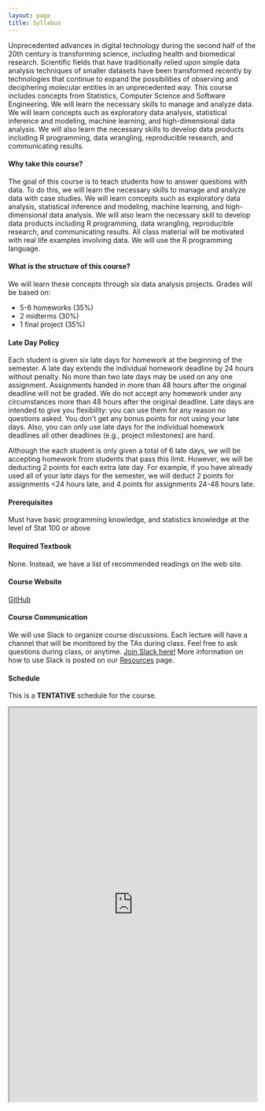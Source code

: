 ```yaml
---
layout: page
title: Syllabus
---
```


Unprecedented advances in digital technology during the second half of the 20th century is transforming science, including health and biomedical research. Scientific fields that have traditionally relied upon simple data analysis techniques of smaller datasets have been transformed recently by technologies that continue to expand the possibilities of observing and deciphering molecular entities in an unprecedented way. This course includes concepts from Statistics, Computer Science and Software Engineering. We will learn the necessary skills to manage and analyze data. We will learn concepts such as exploratory data analysis, statistical inference and modeling, machine learning, and high-dimensional data analysis. We will also learn the necessary skills to develop data products including R programming, data wrangling, reproducible research, and communicating results.

#### Why take this course?
The goal of this course is to teach students how to answer questions with data. To do this, we will learn the necessary skills to manage and analyze data with case studies. We will learn concepts such as exploratory data analysis, statistical inference and modeling, machine learning, and high-dimensional data analysis. We will also learn the necessary skill to develop data products including R programming, data wrangling, reproducible research, and communicating results. All class material will be motivated with real life examples involving data. We will use the R programming language. 

#### What is the structure of this course?
We will learn these concepts through six data analysis projects. Grades will be based on:

* 5-6 homeworks (35%)
* 2 midterms (30%)
* 1 final project (35%)


#### Late Day Policy

Each student is given six late days for homework at the beginning of the semester. A late day extends the individual homework deadline by 24 hours without penalty. No more than two late days may be used on any one assignment. Assignments handed in more than 48 hours after the original deadline will not be graded. We do not accept any homework under any circumstances more than 48 hours after the original deadline. Late days are intended to give you flexibility: you can use them for any reason no questions asked. You don't get any bonus points for not using your late days. Also, you can only use late days for the individual homework deadlines all other deadlines (e.g., project milestones) are hard.

Although the each student is only given a total of 6 late days, we will be accepting homework from students that pass this limit. However, we will be deducting 2 points for each extra late day. For example, if you have already used all of your late days for the semester, we will deduct 2 points for assignments <24 hours late, and 4 points for assignments 24-48 hours late. 

#### Prerequisites
Must have basic programming knowledge, and statistics knowledge at the level of Stat 100 or above

#### Required Textbook
None. Instead, we have a list of recommended readings on the web site.

#### Course Website
[GitHub](http://datasciencelabs.github.io/)

#### Course Communication
We will use Slack to organize course discussions. Each lecture will have a channel that
will be monitored by the TAs during class. Feel free to ask questions during class, or anytime. [Join Slack here!](https://join.slack.com/t/bst260-fall2017/shared_invite/MjMxMjQ1ODk2NTYxLTE1MDM2Njk0NDgtYTUxNzIyNGE3ZQ) More information on how to use Slack is posted on our [Resources](http://datasciencelabs.github.io/pages/resources.html) page.

#### Schedule 

This is a **TENTATIVE** schedule for the course. 

<iframe src="https://docs.google.com/spreadsheets/d/1lnqOXCAOqYrIrvtqOesWbi2G6aVdH5NUz6j2_Liptlk/pubhtml?gid=0&amp;single=true&amp;widget=true&amp;headers=false" width="100%" height="800"></iframe>
